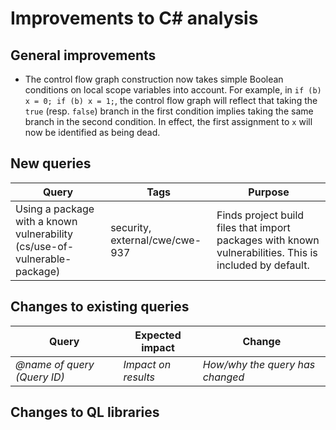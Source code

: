 # Improvements to C# analysis

## General improvements

* The control flow graph construction now takes simple Boolean conditions on local scope variables into account. For example, in `if (b) x = 0; if (b) x = 1;`, the control flow graph will reflect that taking the `true` (resp. `false`) branch in the first condition implies taking the same branch in the second condition. In effect, the first assignment to `x` will now be identified as being dead.

## New queries

| **Query**                   | **Tags**  | **Purpose**                                                        |
|-----------------------------|-----------|--------------------------------------------------------------------|
| Using a package with a known vulnerability (cs/use-of-vulnerable-package) | security, external/cwe/cwe-937 | Finds project build files that import packages with known vulnerabilities. This is included by default. |


## Changes to existing queries

| **Query**                  | **Expected impact**    | **Change**                                                       |
|----------------------------|------------------------|------------------------------------------------------------------|
| *@name of query (Query ID)*| *Impact on results*    | *How/why the query has changed*                                  |


## Changes to QL libraries
